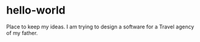 # hello-world
Place to keep my ideas.
I am trying to design a software for a Travel agency of my father.
